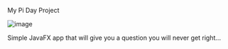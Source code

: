 My Pi Day Project

![image](https://github.com/rlokesh07/PiDay/assets/63570802/4add266e-ee6a-4d2f-8172-1fbd634eea18)

Simple JavaFX app that will give you a question you will never get right...
